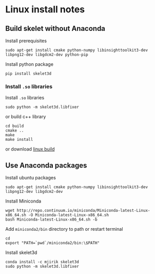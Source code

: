 
# Linux install notes


## Build skelet without Anaconda

Install prerequisites

    sudo apt-get install cmake python-numpy libinsighttoolkit3-dev libpng12-dev libgdcm2-dev python-pip

Install python package

    pip install skelet3d

### Install `.so` libraries

Install `.so` libraries

    sudo python -m skelet3d.libfixer

or build c++ library

    cd build
    cmake ..
    make
    make install
    
or download [linux build](http://147.228.240.61/queetech/install/Skelet3D_so.zip) 


## Use Anaconda packages


Install ubuntu packages

    sudo apt-get install cmake python-numpy libinsighttoolkit3-dev libpng12-dev libgdcm2-dev
    
Install Miniconda 
 
    wget http://repo.continuum.io/miniconda/Miniconda-latest-Linux-x86_64.sh -O Miniconda-latest-Linux-x86_64.sh
    bash Miniconda-latest-Linux-x86_64.sh -b
    

Add `miniconda2/bin` directory to path or restart terminal


    cd
    export "PATH=`pwd`/miniconda2/bin:\$PATH"

Install skelet3d

    conda install -c mjirik skelet3d
    sudo python -m skelet3d.libfixer

